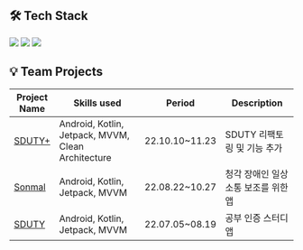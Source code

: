 ## 🛠 Tech Stack

<div>
  <img src="https://img.shields.io/badge/Android-3DDC84?style=for-the-badge&logo=Android&logoColor=white"/>
  <img src="https://img.shields.io/badge/Kotlin-7F52FF?style=for-the-badge&logo=Kotlin&logoColor=black"/>
  <img src="https://img.shields.io/badge/Java-007396?style=for-the-badge&logo=Java&logoColor=white"/>
</div>

## 💡 Team Projects

| **Project</br>Name** | **Skills used** | **Period** | **Description** |
| -- | -- | -- | -- |
| [SDUTY+](https://github.com/nhee-dev/SdutyPlus) | Android, Kotlin, Jetpack, MVVM, Clean Architecture | 22.10.10~11.23 | SDUTY 리팩토링 및 기능 추가 |
| [Sonmal](https://github.com/SonmalTeam/Sonmal) | Android, Kotlin, Jetpack, MVVM | 22.08.22~10.27 | 청각 장애인 일상 소통 보조를 위한 앱 |
| [SDUTY](https://github.com/SdutyTeam/Sduty) | Android, Kotlin, Jetpack, MVVM | 22.07.05~08.19 | 공부 인증 스터디 앱 |
